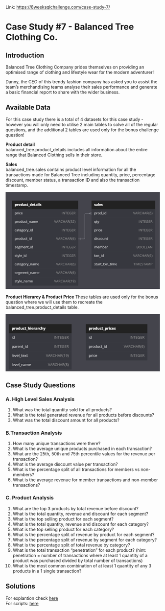 Link: https://8weeksqlchallenge.com/case-study-7/

# Case Study #7 - Balanced Tree Clothing Co.

## Introduction
Balanced Tree Clothing Company prides themselves on providing an optimised range of clothing and lifestyle wear for the modern adventurer!

Danny, the CEO of this trendy fashion company has asked you to assist the team’s merchandising teams analyse their sales performance and generate a basic financial report to share with the wider business.

## Available Data
For this case study there is a total of 4 datasets for this case study - however you will only need to utilise 2 main tables to solve all of the regular questions, and the additional 2 tables are used only for the bonus challenge question!

**Product detail** \
balanced_tree.product_details includes all information about the entire range that Balanced Clothing sells in their store.

**Sales** \
balanced_tree.sales contains product level information for all the transactions made for Balanced Tree including quantity, price, percentage discount, member status, a transaction ID and also the transaction timestamp.

![Alt text](image-1.png)

**Product Hierarcy & Product Price**
These tables are used only for the bonus question where we will use them to recreate the balanced_tree.product_details table.

![Alt text](image.png)

## Case Study Questions

### A. High Level Sales Analysis
1. What was the total quantity sold for all products?
2. What is the total generated revenue for all products before discounts?
3. What was the total discount amount for all products?

### B.Transaction Analysis
1. How many unique transactions were there?
2. What is the average unique products purchased in each transaction?
3. What are the 25th, 50th and 75th percentile values for the revenue per transaction?
4. What is the average discount value per transaction?
5. What is the percentage split of all transactions for members vs non-members?
6. What is the average revenue for member transactions and non-member transactions?

### C. Product Analysis
1.	What are the top 3 products by total revenue before discount?
2.	What is the total quantity, revenue and discount for each segment?
3.	What is the top selling product for each segment?
4.	What is the total quantity, revenue and discount for each category?
5.	What is the top selling product for each category?
6.	What is the percentage split of revenue by product for each segment?
7.	What is the percentage split of revenue by segment for each category?
8.	What is the percentage split of total revenue by category?
9.	What is the total transaction “penetration” for each product? (hint: penetration = number of transactions where at least 1 quantity of a product was purchased divided by total number of transactions)
10.	What is the most common combination of at least 1 quantity of any 3 products in a 1 single transaction?

## Solutions
For explantion check [here](https://github.com/NgocHueLy/balanced_tree_clothing/blob/main/sql_solutions.md)
\
For scripts: [here](https://github.com/NgocHueLy/balanced_tree_clothing/blob/main/sql_cs7.sql)

